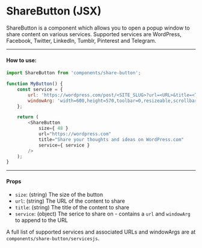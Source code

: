 ShareButton (JSX)
====================

ShareButton is a component which allows you to open a popup window to share content on various services. Supported services are WordPress, Facebook, Twitter, LinkedIn, Tumblr, Pinterest and Telegram.

-------

#### How to use:

```js
import ShareButton from 'components/share-button';

function MyButton() {
	const service = {
		url: 'https://wordpress.com/post/<SITE_SLUG>?url=<URL>&title=<TITLE>&text=&v=5',
		windowArg: 'width=600,height=570,toolbar=0,resizeable,scrollbars,status',
	};

	return (
		<ShareButton
			size={ 48 }
			url="https://wordpress.com"
			title="Share your thoughts and ideas on WordPress.com"
			service={ service }
		/>
	);
}
```

--------

#### Props

* `size`: (string) The size of the button
* `url`: (string) The URL of the content to share
* `title`: (string) The title of the content to share
* `service`: (object) The serice to share on - contains a `url` and `windowArg` to append to the URL

A full list of supported services and associated URLs and windowArgs are at `components/share-button/servicesjs`.
